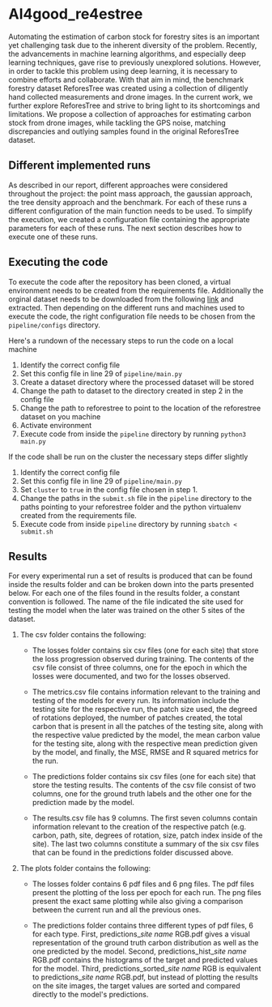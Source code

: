# AI4good_re4estree

Automating the estimation of carbon stock for forestry sites is an important yet challenging task due to the inherent diversity of the problem. Recently, the advancements in machine learning algorithms, and especially deep learning techniques, gave rise to previously unexplored solutions. However, in order to tackle this problem using deep learning, it is necessary to combine efforts and collaborate. With that aim in mind, the benchmark forestry dataset ReforesTree was created using a collection of diligently hand collected measurements and drone images. In the current work, we further explore ReforesTree and strive to bring light to its shortcomings and limitations. We propose a collection of approaches for estimating carbon stock from drone images, while tackling the GPS noise, matching discrepancies and outlying samples found in the original ReforesTree dataset.

## Different implemented runs

As described in our report, different approaches were considered throughout the project: the point mass approach, the gaussian approach, the tree
density approach and the benchmark. For each of these runs a different configuration of the main function needs to be used. To simplify the execution,
we created a configuration file containing the appropriate parameters for each of these runs. The next section describes how to execute one
of these runs.


## Executing the code

To execute the code after the repository has been cloned, a virtual environment needs to be created from the requirements file. Additionally
the orginal dataset needs to be downloaded from the following [link](https://zenodo.org/record/6813783) and extracted. Then depending on 
the different runs and machines used to execute the code, the right configuration file needs to be chosen from the `pipeline/configs` directory.

Here's a rundown of the necessary steps to run the code on a local machine

  1. Identify the correct config file
  2. Set this config file in line 29 of `pipeline/main.py`
  2. Create a dataset directory where the processed dataset will be stored
  3. Change the path to dataset to the directory created in step 2 in the config file
  4. Change the path to reforestree to point to the location of the reforestree dataset on you machine
  5. Activate environment
  6. Execute code from inside the `pipeline` directory by running `python3 main.py`
  
If the code shall be run on the cluster the necessary steps differ slightly

  1. Identify the correct config file
  2. Set this config file in line 29 of `pipeline/main.py`
  2. Set `cluster` to `true` in the config file chosen in step 1.
  3. Change the paths in the `submit.sh` file in the `pipeline` directory to the
      paths pointing to your reforestree folder and the python virtualenv created from 
      the requirements file.
  4. Execute code from inside `pipeline` directory by running `sbatch < submit.sh`
  
## Results

For every experimental run a set of results is produced that can be found inside the results folder and can be broken down into the parts presented below. For each one of the files found in the results folder, a constant convention is followed. The name of the file indicated the site used for testing the model when the later was trained on the other 5 sites of the dataset.

  1. The csv folder contains the following:
      
      - The losses folder contains six csv files (one for each site) that store the loss progression observed during training. The contents of the csv file consist of three columns, one for the epoch in which the losses were documented, and two for the losses observed. 
    
      - The metrics.csv file contains information relevant to the training and testing of the models for every run. Its information include the testing site for the respective run, the patch size used, the degreed of rotations deployed, the number of patches created, the total carbon that is present in all the patches of the testing site, along with the respective value predicted by the model, the mean carbon value for the testing site, along with the respective mean prediction given by the model, and finally, the MSE, RMSE and R squared metrics for the run.
    
      - The predictions folder contains six csv files (one for each site) that store the testing results. The contents of the csv file consist of two columns, one for the ground truth labels and the other one for the prediction made by the model.
    
      - The results.csv file has 9 columns. The first seven columns contain information relevant to the creation of the respective patch (e.g. carbon, path, site, degrees of rotation, size, patch index inside of the site). The last two columns constitute a summary of the six csv files that can be found in the predictions folder discussed above.
    
  2. The plots folder contains the following:
    
      - The losses folder contains 6 pdf files and 6 png files. The pdf files present the plotting of the loss per epoch for each run. The png files present the exact same plotting while also giving a comparison between the current run and all the previous ones.
    
      - The predictions folder contains three different types of pdf files, 6 for each type. First, predictions_*site name* RGB.pdf gives a visual representation of the ground truth carbon distribution as well as the one predicted by the model. Second, predictions_hist_*site name* RGB.pdf contains the histograms of the target and predicted values for the model. Third, predictions_sorted_*site name* RGB is equivalent to predictions_*site name* RGB.pdf, but instead of plotting the results on the site images, the target values are sorted and compared directly to the model's predictions.
